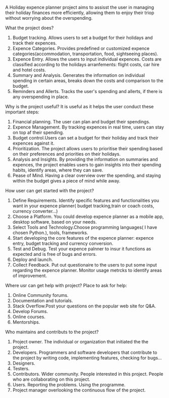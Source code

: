 A Holiday expence planner project aims to assisst the user in managing their holiday finances more efficiently, allowing them to enjoy their triop without worrying about the overspending.

What the project does?
1. Budget tracking. Allows users to set a budget for their holidays and track their expences.
2. Expence Categories.  Provides predefined or customized expence categories(accommodation, transportation, food, sightseeing places).
3. Expence Entry. Allows the users to input individual expences. Costs are classified according to the holidays arranfements: flight costs, car hire and hotel costs.
4. Summary and Analysis. Generates the information on individual spending in certain areas, breaks down the costs and comparison to the budget.
5. Reminders and Allerts. Tracks the user's spending and allerts, if there is any overspending in place.

Why is the project useful?
It is useful as it helps the user conduct these important steps:
1. Financial planning. The user can plan and budget their spendings.
2. Expence Management. By tracking expences in real time, users can stay on top af their spending.
3. Budget control.Users can set a budget for their holiday and track their expences against it.
4. Prioritization. The project allows users to prioritise their spending based on their preferences and priorities on their holidays.
5. Analysis and Insights. By providing the information on summaries and expences, the project enables users to gain insights into their spending habits, identify areas, where they can save.
6. Pease of Mind. Having a clear overview over the spending, and staying within the budget gives a piece of mind while away.

How user can get started with the project?
1. Define Requirements. Identify specific features and functionalities you want in your expence planner( budget tracking,train or coach costs, currency converter...)
2. Choose a Platform. You could develop expence planner as a mobile app, desktop software, based on your needs.
3. Select Tools and Technology.Choose programming languages( I have chosen Python.), tools, frameworks.
4. Start developing the core features of the expence planner: expence entry, budget tracking and currency conversion.
5. Test and Debug. Test your expence palnner to insur it functions as expected and is free of bugs and errors.
6. Deploy and launch.
7. Collect Feedback. Put out questionaire to the users to put some input regarding the expence planner. Monitor usage metrcks to identify areas of improvement.

Where usr can get help with project?
Place to ask for help:
1. Online Community forums.
2. Documentation and tutorials.
3. Stack Overflow.Post your questions on the popular web site for Q&A.
4. Develop Forums.
5. Online courses.
6. Mentorships.

Who maintains and contributs to the project?
1. Project owner. The individual or organization that initiated the the project.
2. Developers. Programmers and software developers that contribute to the project by writing code, implementing features, checking for bugs...
3. Designers.
4. Testers.
5. Contributors. Wider community. People interested in this project. People who are collaborating on this project.
6. Users. Reporting the problems. Using the programme.
7. Project manager overlooking the continuous flow of the project.


   
   
